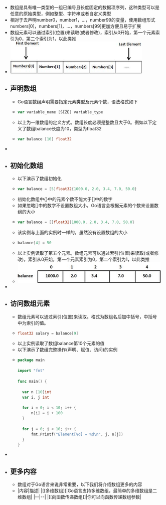 - 数组是具有唯一类型的一组已编号且长度固定的数据项序列，这种类型可以是任意的原始类型，例如整型、字符串或者自定义类型
- 相对于去声明number0，number1，...，number99的变量，使用数组形式numbers[0]，numbers[1]，...，numbers[99]更加方便且易于扩展
- 数组元素可以通过索引(位置)来读取(或者修改)，索引从0开始，第一个元素索引为0，第二个索引为1，以此类推
- ![Replaced by Image Uploder](../assets/image_1645585049298_0.png)
- ## 声明数组
	- Go语言数组声明需要指定元素类型及元素个数，语法格式如下
	- ```go
	  var variable_name [SIZE] variable_type
	  ```
	- 以上为一维数组的定义方式。数组长度必须是整数且大于0。例如以下定义了数组balance长度为10，类型为float32
	- ```go
	  var balance [10] float32
	  ```
-
- ## 初始化数组
	- 以下演示了数组初始化
	- ```go
	  var balance = [5]float32{1000.0, 2.0, 3.4, 7.0, 50.0}
	  ```
	- 初始化数组中{}中的元素个数不能大于[]中的数字
	- 如果忽略[]中的数字不设置数组大小，Go语言会根据元素的个数来设置数组的大小
	- ```go
	  var balance = []float32{1000.0, 2.0, 3.4, 7.0, 50.0}
	  ```
	- 该实例与上面的实例时一样的，虽然没有设置数组的大小
	- ```go
	  balance[4] = 50
	  ```
	- 以上实例读取了第五个元素。数组元素可以通过索引(位置)来读取(或者修改)，索引从0开始，第一个元素索引为0，第二个索引为1，以此类推
	- ![Replaced by Image Uploder](../assets/image_1645585423361_0.png)
-
- ## 访问数组元素
	- 数组元素可以通过索引(位置)来读取。格式为数组名后加中括号，中括号中为索引的值。
	- ```go
	  float32 salary = balance[9]
	  ```
	- 以上实例读取了数组balance第10个元素的值
	- 以下演示了数组完整操作(声明、赋值、访问)的实例
	- ```go
	  package main
	  
	  import "fmt"
	  
	  func main() {
	  
	  	var n [10]int
	  	var i, j int
	  
	  	for i = 0; i < 10; i++ {
	  		n[i] = i + 100
	  	}
	  
	  	for j = 0; j < 10; j++ {
	  		fmt.Printf("Element[%d] = %d\n", j, n[j])
	  	}
	  }
	  ```
-
- ## 更多内容
	- 数组对于Go语言来说非常重要，以下我们将介绍数组更多的内容
	- |内容|描述|
	  |[[多维数组]]|Go语言支持多维数组，最简单的多维数组是二维数组|
	  |--|--|
	  |[[向函数传递数组]]|你可以向函数传递数组参数|